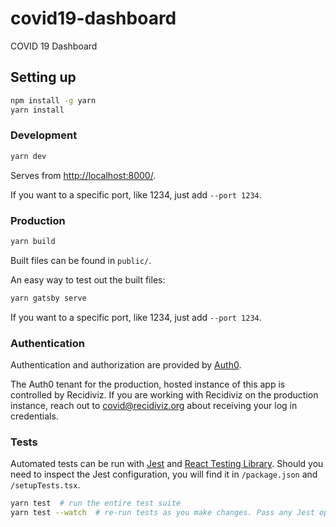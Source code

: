 # covid19-dashboard

COVID 19 Dashboard

## Setting up

```sh
npm install -g yarn
yarn install
```

### Development

```sh
yarn dev
```

Serves from <http://localhost:8000/>.

If you want to a specific port, like 1234, just add `--port 1234`.

### Production

```sh
yarn build
```

Built files can be found in `public/`.

An easy way to test out the built files:

```sh
yarn gatsby serve
```

If you want to a specific port, like 1234, just add `--port 1234`.

### Authentication

Authentication and authorization are provided by [Auth0](https://auth0.com/).

The Auth0 tenant for the production, hosted instance of this app is controlled by Recidiviz.
If you are working with Recidiviz on the production instance, reach out to covid@recidiviz.org
about receiving your log in credentials.

### Tests

Automated tests can be run with [Jest](https://jestjs.io/) and
[React Testing Library](https://testing-library.com/docs/react-testing-library/intro).
Should you need to inspect the Jest configuration, you will find it
in `/package.json` and `/setupTests.tsx`.

```sh
yarn test  # run the entire test suite
yarn test --watch  # re-run tests as you make changes. Pass any Jest options you like
```
